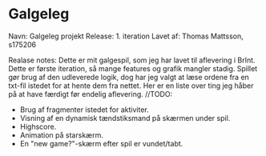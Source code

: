 # Galgeleg
Navn: Galgeleg projekt 
Release: 1. iteration
Lavet af: Thomas Mattsson, s175206

Realase notes:
Dette er mit galgespil, som jeg har lavet til aflevering i BrInt. Dette er første iteration, så mange features og grafik 
mangler stadig. Spillet gør brug af den udleverede logik, dog har jeg valgt at læse ordene fra en txt-fil istedet for at hente
dem fra nettet. Her er en liste over ting jeg håber på at have færdigt før endelig aflevering.
//TODO:
- Brug af fragmenter istedet for aktiviter.
- Visning af en dynamisk tændstiksmand på skærmen under spil.
- Highscore.
- Animation på starskærm.
- En "new game?"-skærm efter spil er vundet/tabt.
